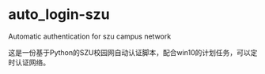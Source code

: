 # auto_login-szu
Automatic authentication for szu campus network

这是一份基于Python的SZU校园网自动认证脚本，配合win10的计划任务，可以定时认证网络。
